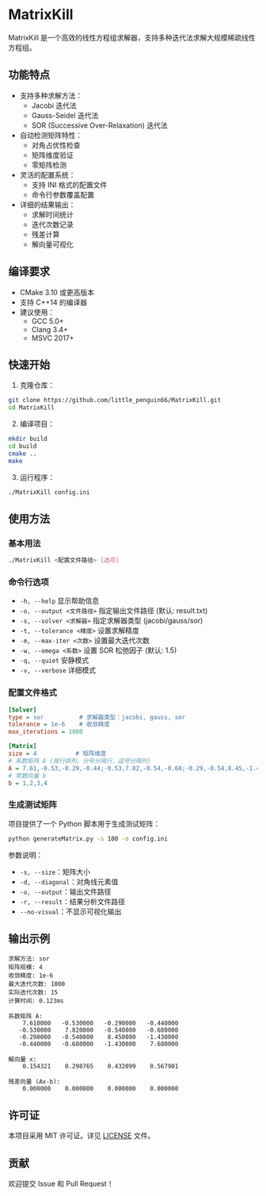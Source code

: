 # MatrixKill

MatrixKill 是一个高效的线性方程组求解器，支持多种迭代法求解大规模稀疏线性方程组。

## 功能特点

- 支持多种求解方法：
  - Jacobi 迭代法
  - Gauss-Seidel 迭代法
  - SOR (Successive Over-Relaxation) 迭代法
- 自动检测矩阵特性：
  - 对角占优性检查
  - 矩阵维度验证
  - 零矩阵检测
- 灵活的配置系统：
  - 支持 INI 格式的配置文件
  - 命令行参数覆盖配置
- 详细的结果输出：
  - 求解时间统计
  - 迭代次数记录
  - 残差计算
  - 解向量可视化

## 编译要求

- CMake 3.10 或更高版本
- 支持 C++14 的编译器
- 建议使用：
  - GCC 5.0+
  - Clang 3.4+
  - MSVC 2017+

## 快速开始

1. 克隆仓库：

```bash
git clone https://github.com/little_penguin66/MatrixKill.git
cd MatrixKill
```

2. 编译项目：

```bash
mkdir build
cd build
cmake ..
make
```

3. 运行程序：

```bash
./MatrixKill config.ini
```

## 使用方法

### 基本用法

```bash
./MatrixKill <配置文件路径> [选项]
```

### 命令行选项

- `-h, --help` 显示帮助信息
- `-o, --output <文件路径>` 指定输出文件路径 (默认: result.txt)
- `-s, --solver <求解器>` 指定求解器类型 (jacobi/gauss/sor)
- `-t, --tolerance <精度>` 设置求解精度
- `-m, --max-iter <次数>` 设置最大迭代次数
- `-w, --omega <系数>` 设置 SOR 松弛因子 (默认: 1.5)
- `-q, --quiet` 安静模式
- `-v, --verbose` 详细模式

### 配置文件格式

```ini
[Solver]
type = sor          # 求解器类型：jacobi, gauss, sor
tolerance = 1e-6    # 收敛精度
max_iterations = 1000

[Matrix]
size = 4           # 矩阵维度
# 系数矩阵 A (按行排列，分号分隔行，逗号分隔列)
A = 7.61,-0.53,-0.29,-0.44;-0.53,7.82,-0.54,-0.68;-0.29,-0.54,8.45,-1.43;-0.44,-0.68,-1.43,7.68
# 常数向量 b
b = 1,2,3,4
```

### 生成测试矩阵

项目提供了一个 Python 脚本用于生成测试矩阵：

```bash
python generateMatrix.py -s 100 -o config.ini
```

参数说明：

- `-s, --size`：矩阵大小
- `-d, --diagonal`：对角线元素值
- `-o, --output`：输出文件路径
- `-r, --result`：结果分析文件路径
- `--no-visual`：不显示可视化输出

## 输出示例

```
求解方法: sor
矩阵规模: 4
收敛精度: 1e-6
最大迭代次数: 1000
实际迭代次数: 15
计算时间: 0.123ms

系数矩阵 A:
    7.610000   -0.530000   -0.290000   -0.440000
   -0.530000    7.820000   -0.540000   -0.680000
   -0.290000   -0.540000    8.450000   -1.430000
   -0.440000   -0.680000   -1.430000    7.680000

解向量 x:
    0.154321    0.298765    0.432099    0.567901

残差向量 (Ax-b):
    0.000000    0.000000    0.000000    0.000000
```

## 许可证

本项目采用 MIT 许可证。详见 [LICENSE](LICENSE) 文件。

## 贡献

欢迎提交 Issue 和 Pull Request！
